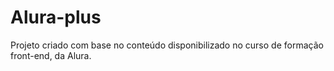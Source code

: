 # Alura-plus
Projeto criado com base no conteúdo disponibilizado no curso de formação front-end, da Alura.
